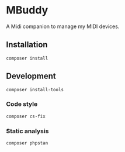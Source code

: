 # MBuddy

A Midi companion to manage my MIDI devices.

## Installation
```
composer install
```

## Development
```
composer install-tools
```

### Code style
```
composer cs-fix
```

### Static analysis
```
composer phpstan
```
